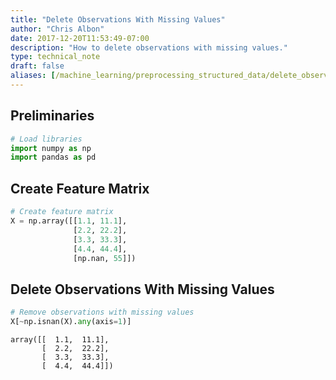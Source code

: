 ```yaml
---
title: "Delete Observations With Missing Values"
author: "Chris Albon"
date: 2017-12-20T11:53:49-07:00
description: "How to delete observations with missing values."
type: technical_note
draft: false
aliases: [/machine_learning/preprocessing_structured_data/delete_observations_with_missing_values/]
---
```

## Preliminaries


```python
# Load libraries
import numpy as np
import pandas as pd
```

## Create Feature Matrix


```python
# Create feature matrix
X = np.array([[1.1, 11.1], 
              [2.2, 22.2], 
              [3.3, 33.3], 
              [4.4, 44.4], 
              [np.nan, 55]])
```

## Delete Observations With Missing Values


```python
# Remove observations with missing values
X[~np.isnan(X).any(axis=1)]
```




    array([[  1.1,  11.1],
           [  2.2,  22.2],
           [  3.3,  33.3],
           [  4.4,  44.4]])


